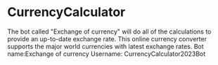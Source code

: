 # CurrencyCalculator
The bot  called "Exchange of currency" will do all of the calculations to provide an up-to-date exchange rate. This online currency converter  supports the major world currencies with latest exchange rates.
Bot name:Exchange of currency
Username: CurrencyCalculator2023Bot
